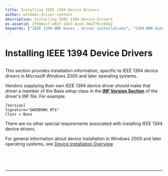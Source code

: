 ```yaml
---
title: Installing IEEE 1394 Device Drivers
author: windows-driver-content
description: Installing IEEE 1394 Device Drivers
ms.assetid: 3f99bec7-e657-4de7-bce4-36a779cc0442
keywords: ["IEEE 1394 WDK buses , driver installations", "1394 WDK buses , driver installations"]
---
```


# Installing IEEE 1394 Device Drivers


## <a href="" id="ddk-installing-ieee-1394-device-drivers-kg"></a>


This section provides installation information, specific to IEEE 1394 device drivers in Microsoft Windows 2000 and later operating systems.

Vendors supplying their own IEEE 1394 device driver should make that driver a member of the Base setup class in the [**INF Version Section**](https://msdn.microsoft.com/library/windows/hardware/ff547502) of the driver's INF file. For example:

```
[Version]
Signature="$WINDOWS NT$"
Class = Base
```

There are no other special requirements associated with installing IEEE 1394 device drivers.

For general information about device installation in Windows 2000 and later operating systems, see [Device Installation Overview](https://msdn.microsoft.com/library/windows/hardware/ff549455).

 

 


--------------------


